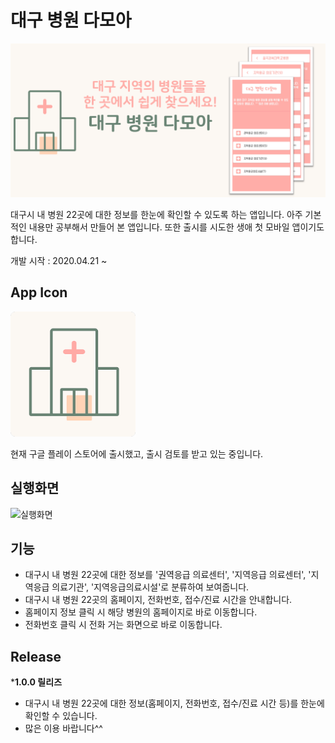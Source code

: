 # 대구 병원 다모아

![대구 병원 다모아 그래픽 이미지](images/app-graphic-image.png)

대구시 내 병원 22곳에 대한 정보를 한눈에 확인할 수 있도록 하는 앱입니다. 아주 기본적인 내용만 공부해서 만들어 본 앱입니다. 또한 출시를 시도한 생애 첫 모바일 앱이기도 합니다.

개발 시작 : 2020.04.21 ~

## App Icon
<img src="images/app-icon.png" width="200px" alt="앱 아이콘">

현재 구글 플레이 스토어에 출시했고, 출시 검토를 받고 있는 중입니다.

## 실행화면
<img src="images/app-screenshot.gif" width="300px" alt="실행화면">

## 기능
- 대구시 내 병원 22곳에 대한 정보를 '권역응급 의료센터', '지역응급 의료센터', '지역응급 의료기관', '지역응급의료시설'로 분류하여 보여줍니다.
- 대구시 내 병원 22곳의 홈페이지, 전화번호, 접수/진료 시간을 안내합니다.
- 홈페이지 정보 클릭 시 해당 병원의 홈페이지로 바로 이동합니다.
- 전화번호 클릭 시 전화 거는 화면으로 바로 이동합니다.

## Release
***1.0.0 릴리즈**
- 대구시 내 병원 22곳에 대한 정보(홈페이지, 전화번호, 접수/진료 시간 등)를 한눈에 확인할 수 있습니다.
- 많은 이용 바랍니다^^

